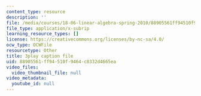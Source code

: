 ```yaml
---
content_type: resource
description: ''
file: /media/courses/18-06-linear-algebra-spring-2010/88905561ff94510f9464c8332d4665ea_YzZUIYRCE38.vtt
file_type: application/x-subrip
learning_resource_types: []
license: https://creativecommons.org/licenses/by-nc-sa/4.0/
ocw_type: OCWFile
resourcetype: Other
title: 3play caption file
uid: 88905561-ff94-510f-9464-c8332d4665ea
video_files:
  video_thumbnail_file: null
video_metadata:
  youtube_id: null
---
```

